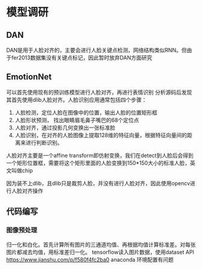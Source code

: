 # 模型调研

## DAN
DAN是用于人脸对齐的，主要会进行人脸关键点检测，网络结构类似RNN。但由于fer2013数据集没有关键点标记，因此暂时放弃DAN方面研究

## EmotionNet
可以首先使用现有的预训练模型进行人脸对齐，再进行表情识别
分析源码后发现其首先使用dlib人脸对齐。人脸识别应用通常包括四个步骤：
1. 人脸检测，定位人脸在图像中的位置，输出人脸的位置矩形框
2. 人脸形状预测， 找出眼睛眉毛鼻子嘴巴的68个定位点
3. 人脸对齐，通过投影几何变换出一张标准脸
4. 人脸识别，在对齐的人脸图像上提取128维的特征向量，根据特征向量间的距离来进行判断识别。

人脸对齐主要是一个affine transform即仿射变换，我们在detect到人脸后会得到一个矩形位置框，需要将这个矩形里面的人脸变换到150*150大小的标准人脸，英文叫做chip

因为装不上dlib，且dlib只是裁剪人脸，并没有进行人脸对齐，因此使用opencv进行人脸对齐操作


## 代码编写

### 图像预处理
归一化和白化。首先计算所有图片的三通道均值、再根据均值计算标准差。对每张图片都减去均值，用标准差归一化。
tensorflow读入图片数据，使用dataset API   https://www.jianshu.com/p/f580f4fc2ba0
anaconda 环境配置有问题
